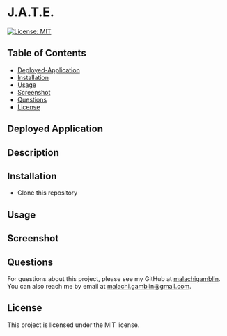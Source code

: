 # J.A.T.E.

[![License: MIT](https://img.shields.io/badge/License-MIT-yellow.svg)](https://opensource.org/licenses/MIT)

## Table of Contents

- [Deployed-Application](#deployed-application)
- [Installation](#installation)
- [Usage](#usage)
- [Screenshot](#screenshot)
- [Questions](#questions)
- [License](#license)

## Deployed Application


## Description



## Installation
- Clone this repository

## Usage



## Screenshot



## Questions

For questions about this project, please see my GitHub at [malachigamblin](https://github.com/malachigamblin/).
You can also reach me by email at malachi.gamblin@gmail.com.

## License

This project is licensed under the MIT license.
